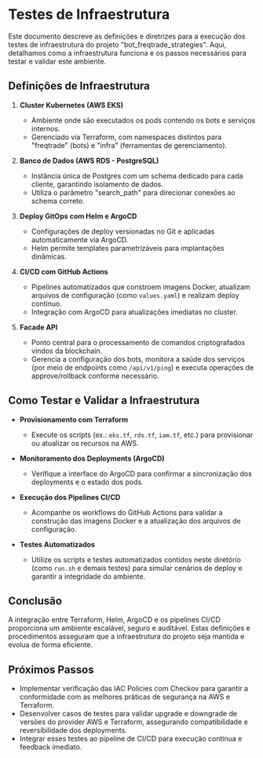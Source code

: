# Testes de Infraestrutura

Este documento descreve as definições e diretrizes para a execução dos testes de infraestrutura do projeto "bot_freqtrade_strategies". Aqui, detalhamos como a infraestrutura funciona e os passos necessários para testar e validar este ambiente.

## Definições de Infraestrutura

1. **Cluster Kubernetes (AWS EKS)**  
   - Ambiente onde são executados os pods contendo os bots e serviços internos.
   - Gerenciado via Terraform, com namespaces distintos para "freqtrade" (bots) e "infra" (ferramentas de gerenciamento).

2. **Banco de Dados (AWS RDS - PostgreSQL)**  
   - Instância única de Postgres com um schema dedicado para cada cliente, garantindo isolamento de dados.
   - Utiliza o parâmetro "search_path" para direcionar conexões ao schema correto.

3. **Deploy GitOps com Helm e ArgoCD**  
   - Configurações de deploy versionadas no Git e aplicadas automaticamente via ArgoCD.
   - Helm permite templates parametrizáveis para implantações dinâmicas.

4. **CI/CD com GitHub Actions**  
   - Pipelines automatizados que constroem imagens Docker, atualizam arquivos de configuração (como <code>values.yaml</code>) e realizam deploy contínuo.
   - Integração com ArgoCD para atualizações imediatas no cluster.

5. **Facade API**  
   - Ponto central para o processamento de comandos criptografados vindos da blockchain.
   - Gerencia a configuração dos bots, monitora a saúde dos serviços (por meio de endpoints como <code>/api/v1/ping</code>) e executa operações de approve/rollback conforme necessário.

## Como Testar e Validar a Infraestrutura

- **Provisionamento com Terraform**  
  - Execute os scripts (ex.: <code>eks.tf</code>, <code>rds.tf</code>, <code>iam.tf</code>, etc.) para provisionar ou atualizar os recursos na AWS.

- **Monitoramento dos Deployments (ArgoCD)**  
  - Verifique a interface do ArgoCD para confirmar a sincronização dos deployments e o estado dos pods.

- **Execução dos Pipelines CI/CD**  
  - Acompanhe os workflows do GitHub Actions para validar a construção das imagens Docker e a atualização dos arquivos de configuração.

- **Testes Automatizados**  
  - Utilize os scripts e testes automatizados contidos neste diretório (como <code>run.sh</code> e demais testes) para simular cenários de deploy e garantir a integridade do ambiente.

## Conclusão

A integração entre Terraform, Helm, ArgoCD e os pipelines CI/CD proporciona um ambiente escalável, seguro e auditável. Estas definições e procedimentos asseguram que a infraestrutura do projeto seja mantida e evolua de forma eficiente.

## Próximos Passos

- Implementar verificação das IAC Policies com Checkov para garantir a conformidade com as melhores práticas de segurança na AWS e Terraform.
- Desenvolver casos de testes para validar upgrade e downgrade de versões do provider AWS e Terraform, assegurando compatibilidade e reversibilidade dos deployments.
- Integrar esses testes ao pipeline de CI/CD para execução contínua e feedback imediato.
